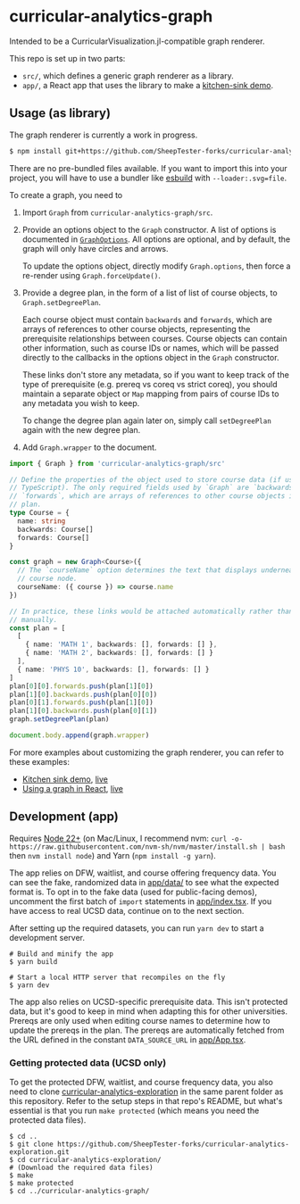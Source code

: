 # curricular-analytics-graph

Intended to be a CurricularVisualization.jl-compatible graph renderer.

This repo is set up in two parts:

- `src/`, which defines a generic graph renderer as a library.
- `app/`, a React app that uses the library to make a [kitchen-sink demo](https://educationalinnovation.ucsd.edu/_files/graph-demo.html).

## Usage (as library)

The graph renderer is currently a work in progress.

```sh
$ npm install git+https://github.com/SheepTester-forks/curricular-analytics-graph.git
```

There are no pre-bundled files available. If you want to import this into your project, you will have to use a bundler like [esbuild](https://esbuild.github.io/) with `--loader:.svg=file`.

To create a graph, you need to

1. Import `Graph` from `curricular-analytics-graph/src`.

1. Provide an options object to the `Graph` constructor. A list of options is documented in [`GraphOptions`](./src/components/Graph.ts#L16). All options are optional, and by default, the graph will only have circles and arrows.

   To update the options object, directly modify `Graph.options`, then force a re-render using `Graph.forceUpdate()`.

1. Provide a degree plan, in the form of a list of list of course objects, to `Graph.setDegreePlan`.

   Each course object must contain `backwards` and `forwards`, which are arrays of references to other course objects, representing the prerequisite relationships between courses. Course objects can contain other information, such as course IDs or names, which will be passed directly to the callbacks in the options object in the `Graph` constructor.

   These links don't store any metadata, so if you want to keep track of the type of prerequisite (e.g. prereq vs coreq vs strict coreq), you should maintain a separate object or `Map` mapping from pairs of course IDs to any metadata you wish to keep.

   To change the degree plan again later on, simply call `setDegreePlan` again with the new degree plan.

1. Add `Graph.wrapper` to the document.

```ts
import { Graph } from 'curricular-analytics-graph/src'

// Define the properties of the object used to store course data (if using
// TypeScript). The only required fields used by `Graph` are `backwards` and
// `forwards`, which are arrays of references to other course objects in the
// plan.
type Course = {
  name: string
  backwards: Course[]
  forwards: Course[]
}

const graph = new Graph<Course>({
  // The `courseName` option determines the text that displays underneath each
  // course node.
  courseName: ({ course }) => course.name
})

// In practice, these links would be attached automatically rather than
// manually.
const plan = [
  [
    { name: 'MATH 1', backwards: [], forwards: [] },
    { name: 'MATH 2', backwards: [], forwards: [] }
  ],
  { name: 'PHYS 10', backwards: [], forwards: [] }
]
plan[0][0].forwards.push(plan[1][0])
plan[1][0].backwards.push(plan[0][0])
plan[0][1].forwards.push(plan[1][0])
plan[1][0].backwards.push(plan[0][1])
graph.setDegreePlan(plan)

document.body.append(graph.wrapper)
```

For more examples about customizing the graph renderer, you can refer to these examples:

- [Kitchen sink demo](https://github.com/SheepTester-forks/curricular-analytics-graph/blob/main/app/App.tsx), [live](https://educationalinnovation.ucsd.edu/_files/graph-demo.html)
- [Using a graph in React](https://github.com/SheepTester-forks/ucsd-plan-editor/blob/main/src/components/GraphView.tsx), [live](https://educationalinnovation.ucsd.edu/_files/plan-editor.html)

## Development (app)

Requires [Node 22+](https://nodejs.org/) (on Mac/Linux, I recommend nvm: `curl -o- https://raw.githubusercontent.com/nvm-sh/nvm/master/install.sh | bash` then `nvm install node`) and Yarn (`npm install -g yarn`).

The app relies on DFW, waitlist, and course offering frequency data. You can see the fake, randomized data in [app/data/](./app/data/) to see what the expected format is. To opt in to the fake data (used for public-facing demos), uncomment the first batch of `import` statements in [app/index.tsx](./app/index.tsx). If you have access to real UCSD data, continue on to the next section.

After setting up the required datasets, you can run `yarn dev` to start a development server.

```shell
# Build and minify the app
$ yarn build

# Start a local HTTP server that recompiles on the fly
$ yarn dev
```

The app also relies on UCSD-specific prerequisite data. This isn't protected data, but it's good to keep in mind when adapting this for other universities. Prereqs are only used when editing course names to determine how to update the prereqs in the plan. The prereqs are automatically fetched from the URL defined in the constant `DATA_SOURCE_URL` in [app/App.tsx](./app/App.tsx).

### Getting protected data (UCSD only)

To get the protected DFW, waitlist, and course frequency data, you also need to clone [curricular-analytics-exploration](https://github.com/SheepTester-forks/curricular-analytics-exploration) in the same parent folder as this repository. Refer to the setup steps in that repo's README, but what's essential is that you run `make protected` (which means you need the protected data files).

```shell
$ cd ..
$ git clone https://github.com/SheepTester-forks/curricular-analytics-exploration.git
$ cd curricular-analytics-exploration/
# (Download the required data files)
$ make
$ make protected
$ cd ../curricular-analytics-graph/
```
